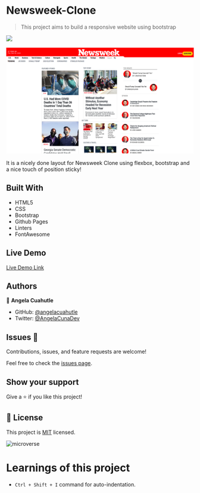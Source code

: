 # Newsweek-Clone

> This project aims to build a responsive website using bootstrap

![](https://img.shields.io/badge/Microverse-blueviolet)

![screenshot](./images/screenshot.png)

It is a nicely done layout for Newsweek Clone using flexbox, bootstrap and a nice touch of position sticky!

## Built With

- HTML5
- CSS
- Bootstrap
- Github Pages
- Linters
- FontAwesome

## Live Demo

[Live Demo Link](https://rawcdn.githack.com/angelacuahutle/Newsweek-Clone/e27c791dbd6b028b6caf9457a75cfefb70f999bc/index.html)

## Authors

👤 **Angela Cuahutle**

- GitHub: [@angelacuahutle](https://github.com/angelacuahutle)
- Twitter: [@AngelaCunaDev](https://twitter.com/AngelaCunaDev)

## Issues 🤝 

Contributions, issues, and feature requests are welcome!

Feel free to check the [issues page](https://github.com/angelacuahutle/Newsweek-Clone/issues).

## Show your support

Give a ⭐️ if you like this project!

## 📝 License

This project is [MIT](./LICENSE) licensed.

![microverse](https://img.shields.io/badge/Microverse-blueviolet)

# Learnings of this project

- ```Ctrl + Shift + I``` command for auto-indentation.